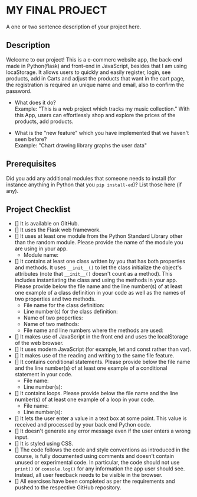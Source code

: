 # MY FINAL PROJECT
A one or two sentence description of your project here.
## Description
Welcome to our project! This is a e-commerc website app, the back-end made in Python(flask) and front-end in JavaScript, besides that I am using locaStorage. It allows users to quickly and easily register, login, see products, add in Carts and adjust the products that want in the cart page, the registration is required an unique name and email, also to confirm the password. 

- What does it do?  
  Example: "This is a web project which tracks my music collection."
 With this App, users can effortlessly shop and explore the prices of the products, add products.

- What is the "new feature" which you have implemented that we haven't seen before?  
  Example: "Chart drawing library graphs the user data"

## Prerequisites
Did you add any additional modules that someone needs to install (for instance anything in Python that you `pip install-ed`)? 
List those here (if any).

## Project Checklist
- [] It is available on GitHub.
- [] It uses the Flask web framework.
- [] It uses at least one module from the Python Standard Library other than the random module.
  Please provide the name of the module you are using in your app.
  - Module name:
- [] It contains at least one class written by you that has both properties and methods. It uses `__init__()` to let the class initialize the object's attributes (note that  `__init__()` doesn't count as a method). This includes instantiating the class and using the methods in your app. Please provide below the file name and the line number(s) of at least one example of a class definition in your code as well as the names of two properties and two methods.
  - File name for the class definition:
  - Line number(s) for the class definition:
  - Name of two properties:
  - Name of two methods: 
  - File name and line numbers where the methods are used: 
- [] It makes use of JavaScript in the front end and uses the localStorage of the web browser.
- [] It uses modern JavaScript (for example, let and const rather than var).
- [] It makes use of the reading and writing to the same file feature.
- [] It contains conditional statements. Please provide below the file name and the line number(s) of at least
  one example of a conditional statement in your code.
  - File name:
  - Line number(s):
- [] It contains loops. Please provide below the file name and the line number(s) of at least
  one example of a loop in your code.
  - File name:
  - Line number(s):
- [] It lets the user enter a value in a text box at some point.
  This value is received and processed by your back end Python code.
- [] It doesn't generate any error message even if the user enters a wrong input.
- [] It is styled using CSS.
- [] The code follows the code and style conventions as introduced in the course, is fully documented using comments and doesn't contain unused or experimental code. 
  In particular, the code should not use `print()` or `console.log()` for any information the app user should see. Instead, all user feedback needs to be visible in the browser.  
- [] All exercises have been completed as per the requirements and pushed to the respective GitHub repository.